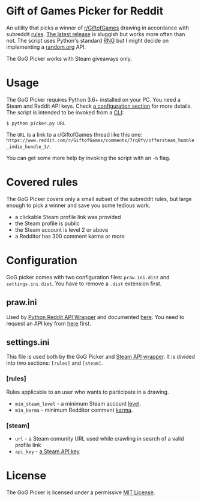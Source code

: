 # Gift of Games Picker for Reddit

An utility that picks a winner of [r/GiftofGames](https://www.reddit.com/r/GiftofGames) drawing in accordance with subreddit [rules](https://www.reddit.com/r/GiftofGames/wiki/rules). [The latest release]() is sluggish but works more often than not. The script uses Python's standard [RNG](https://docs.python.org/3/library/random.html) but I might decide on implementing a [random.org](https://www.random.org/) API.

The GoG Picker works with Steam giveaways only.

# Usage

The GoG Picker requires Python 3.6+ installed on your PC. You need a Steam and Reddit API keys. Check [a configuration section](#configuration) for more details. The script is intended to be invoked from a [CLI](https://en.wikipedia.org/wiki/Command-line_interface):

```
$ python picker.py URL
```

The `URL` is a link to a r/GiftofGames thread like this one: `https://www.reddit.com/r/GiftofGames/comments/7rq8fv/offersteam_humble_indie_bundle_3/`.

You can get some more help by invoking the script with an `-h` flag.

# Covered rules

The GoG Picker covers only a small subset of the subreddit rules, but large enough to pick a winner and save you some tedious work.

* a clickable Steam profile link was provided
* the Steam profile is public
* the Steam account is level 2 or above
* a Redditor has 300 comment karma or more

# Configuration

GoG picker comes with two configuration files: `praw.ini.dist` and `settings.ini.dist`. You have to remove a `.dist` extension first.

## praw.ini

Used by [Python Reddit API Wrapper](https://github.com/praw-dev/praw) and documented [here](http://praw.readthedocs.io/en/latest/getting_started/configuration/prawini.html). You need to request an API key from [here](https://www.reddit.com/prefs/apps/) first.

## settings.ini

This file is used both by the GoG Picker and [Steam API wrapper](https://pypi.python.org/pypi/steam). It is divided into two sections: `[rules]` and `[steam]`.

### [rules]

Rules applicable to an user who wants to participate in a drawing.

* `min_steam_level` - a minimum Steam account [level](https://support.steampowered.com/kb_article.php?ref=4395-TUZC-9912).
* `min_karma` - minimum Redditor comment [karma](https://www.reddit.com/wiki/faq#wiki_what_is_that_number_next_to_usernames.3F_and_what_is_karma.3F).

### [steam]

* `url` - a Steam comunity URL used while crawling in search of a valid profile link
* `api_key` - [a Steam API key](https://steamcommunity.com/dev/apikey)

# License
The GoG Picker is licensed under a permissive [MIT License](LICENSE).
